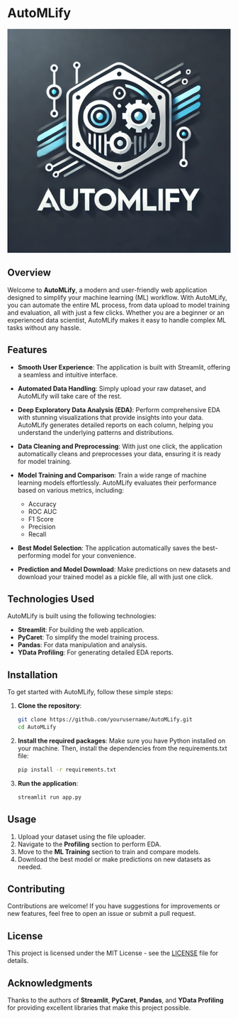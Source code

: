 # AutoMLify

![AutoMLify Logo](automlify.jpg)  <!-- Replace with your logo image path -->

## Overview

Welcome to **AutoMLify**, a modern and user-friendly web application designed to simplify your machine learning (ML) workflow. With AutoMLify, you can automate the entire ML process, from data upload to model training and evaluation, all with just a few clicks. Whether you are a beginner or an experienced data scientist, AutoMLify makes it easy to handle complex ML tasks without any hassle.

## Features

- **Smooth User Experience**: The application is built with Streamlit, offering a seamless and intuitive interface.
  
- **Automated Data Handling**: Simply upload your raw dataset, and AutoMLify will take care of the rest. 

- **Deep Exploratory Data Analysis (EDA)**: Perform comprehensive EDA with stunning visualizations that provide insights into your data. AutoMLify generates detailed reports on each column, helping you understand the underlying patterns and distributions.

- **Data Cleaning and Preprocessing**: With just one click, the application automatically cleans and preprocesses your data, ensuring it is ready for model training.

- **Model Training and Comparison**: Train a wide range of machine learning models effortlessly. AutoMLify evaluates their performance based on various metrics, including:
  - Accuracy
  - ROC AUC
  - F1 Score
  - Precision
  - Recall

- **Best Model Selection**: The application automatically saves the best-performing model for your convenience.

- **Prediction and Model Download**: Make predictions on new datasets and download your trained model as a pickle file, all with just one click.

## Technologies Used

AutoMLify is built using the following technologies:
- **Streamlit**: For building the web application.
- **PyCaret**: To simplify the model training process.
- **Pandas**: For data manipulation and analysis.
- **YData Profiling**: For generating detailed EDA reports.

## Installation

To get started with AutoMLify, follow these simple steps:

1. **Clone the repository**:

   ```bash
   git clone https://github.com/yourusername/AutoMLify.git
   cd AutoMLify

2. **Install the required packages**:
Make sure you have Python installed on your machine. Then, install the dependencies from the requirements.txt file:

   ```bash
   pip install -r requirements.txt
   
3. **Run the application**:

   ```bash
   streamlit run app.py


## Usage

1. Upload your dataset using the file uploader.
2. Navigate to the **Profiling** section to perform EDA.
3. Move to the **ML Training** section to train and compare models.
4. Download the best model or make predictions on new datasets as needed.

## Contributing

Contributions are welcome! If you have suggestions for improvements or new features, feel free to open an issue or submit a pull request.

## License

This project is licensed under the MIT License - see the [LICENSE](LICENSE) file for details.

## Acknowledgments

Thanks to the authors of **Streamlit**, **PyCaret**, **Pandas**, and **YData Profiling** for providing excellent libraries that make this project possible.
